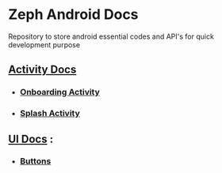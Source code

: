 # Zeph Android Docs

Repository to store android essential codes and API's for quick development purpose

## [Activity Docs](https://github.com/ashish7zeph/Zeph-Android-Docs/tree/master/Activity)

* ### [Onboarding Activity](https://github.com/ashish7zeph/Zeph-Android-Docs/tree/master/Activity/Onboarding%20Activity)
* ### [Splash Activity](https://github.com/ashish7zeph/Zeph-Android-Docs/tree/master/Activity/Splash%20Activity)


## [UI Docs](https://github.com/ashish7zeph/Zeph-Android-Docs/tree/master/UI) :

* ### [Buttons](https://github.com/ashish7zeph/Zeph-Android-Docs/tree/master/UI/Buttons)
